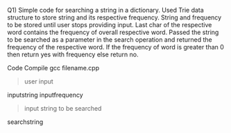 Q1) Simple code for searching a string in a dictionary.
Used Trie data structure to store string and its respective frequency.
String and frequency to be stored until user stops providing input.
Last char of the respective word contains the frequency of overall respective word.
Passed the string to be searched as a parameter in the search operation and returned the frequency of the respective word.
If the frequency of word is greater than 0 then return yes with frequency else return no.

Code Compile
gcc filename.cpp


 > user input
 
 
  inputstring inputfrequency
  
  
 > input string to be searched
 
 
  searchstring
  
 
